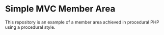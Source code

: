 # Simple MVC Member Area

This repository is an example of a member area achieved in procedural PHP using a procedural style. 
